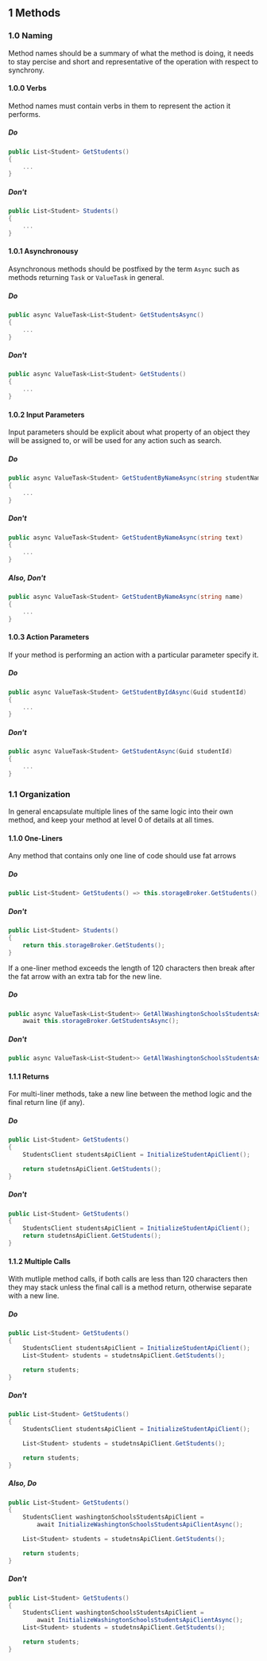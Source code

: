 ## 1 Methods

### 1.0 Naming

Method names should be a summary of what the method is doing, it needs to stay percise and short and representative of the operation with respect to synchrony.

#### 1.0.0 Verbs

Method names must contain verbs in them to represent the action it performs.

##### Do

```cs
public List<Student> GetStudents()
{
	...
}
```

##### Don't

```cs
public List<Student> Students()
{
	...
}
```

#### 1.0.1 Asynchronousy

Asynchronous methods should be postfixed by the term ```Async``` such as methods returning ```Task``` or ```ValueTask``` in general.

##### Do

```cs
public async ValueTask<List<Student> GetStudentsAsync()
{
	...
}
```

##### Don't

```cs
public async ValueTask<List<Student> GetStudents()
{
	...
}
```

#### 1.0.2 Input Parameters

Input parameters should be explicit about what property of an object they will be assigned to, or will be used for any action such as search.

##### Do

```cs
public async ValueTask<Student> GetStudentByNameAsync(string studentName)
{
	...
}
```

##### Don't

```cs
public async ValueTask<Student> GetStudentByNameAsync(string text)
{
	...
}
```

##### Also, Don't

```cs
public async ValueTask<Student> GetStudentByNameAsync(string name)
{
	...
}
```

#### 1.0.3 Action Parameters

If your method is performing an action with a particular parameter specify it.

##### Do

```cs
public async ValueTask<Student> GetStudentByIdAsync(Guid studentId)
{
	...
}

```

##### Don't

```cs
public async ValueTask<Student> GetStudentAsync(Guid studentId)
{
	...
}
```

### 1.1 Organization

In general encapsulate multiple lines of the same logic into their own method, and keep your method at level 0 of details at all times.

#### 1.1.0 One-Liners

Any method that contains only one line of code should use fat arrows

##### Do

```cs
public List<Student> GetStudents() => this.storageBroker.GetStudents();

```

##### Don't

```cs
public List<Student> Students()
{
	return this.storageBroker.GetStudents();
}
```

If a one-liner method exceeds the length of 120 characters then break after the fat arrow with an extra tab for the new line.

##### Do

```cs
public async ValueTask<List<Student>> GetAllWashingtonSchoolsStudentsAsync() =>
	await this.storageBroker.GetStudentsAsync();
```

##### Don't

```cs
public async ValueTask<List<Student>> GetAllWashingtonSchoolsStudentsAsync() => await this.storageBroker.GetStudentsAsync();
```

#### 1.1.1 Returns

For multi-liner methods, take a new line between the method logic and the final return line (if any).

##### Do

```cs
public List<Student> GetStudents()
{
	StudentsClient studentsApiClient = InitializeStudentApiClient();

	return studetnsApiClient.GetStudents();
}
```

##### Don't

```cs
public List<Student> GetStudents()
{
	StudentsClient studentsApiClient = InitializeStudentApiClient();
	return studetnsApiClient.GetStudents();
}
```

#### 1.1.2 Multiple Calls

With mutliple method calls, if both calls are less than 120 characters then they may stack unless the final call is a method return, otherwise separate with a new line.

##### Do

```cs
public List<Student> GetStudents()
{
	StudentsClient studentsApiClient = InitializeStudentApiClient();
	List<Student> students = studetnsApiClient.GetStudents();

	return students;
}
```

##### Don't

```cs
public List<Student> GetStudents()
{
	StudentsClient studentsApiClient = InitializeStudentApiClient();

	List<Student> students = studetnsApiClient.GetStudents();

	return students;
}
```

##### Also, Do

```cs
public List<Student> GetStudents()
{
	StudentsClient washingtonSchoolsStudentsApiClient =
		await InitializeWashingtonSchoolsStudentsApiClientAsync();

	List<Student> students = studetnsApiClient.GetStudents();

	return students;
}
```

##### Don't

```cs
public List<Student> GetStudents()
{
	StudentsClient washingtonSchoolsStudentsApiClient =
		await InitializeWashingtonSchoolsStudentsApiClientAsync();
	List<Student> students = studetnsApiClient.GetStudents();

	return students;
}
```
